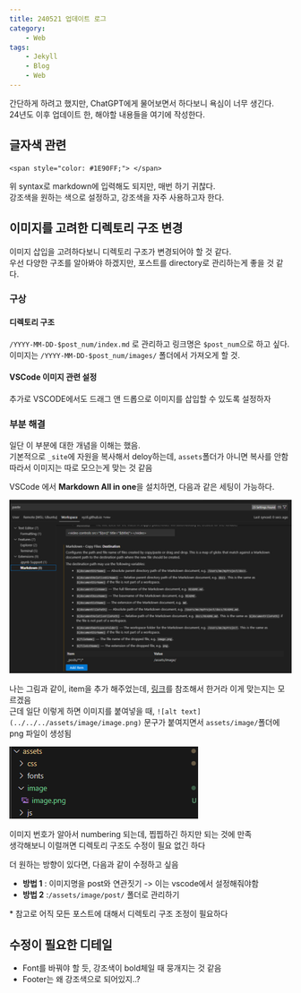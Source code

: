 ```yaml
---
title: 240521 업데이트 로그
category:
    - Web
tags:
    - Jekyll
    - Blog
    - Web
---
```


간단하게 하려고 했지만, ChatGPT에게 물어보면서 하다보니 욕심이 너무 생긴다.  
24년도 이후 업데이트 한, 해야할 내용들을 여기에 작성한다.  

## 글자색 관련
`<span style="color: #1E90FF;"> </span>`  

위 syntax로 markdown에 입력해도 되지만, 매번 하기 귀찮다.  
강조색을 원하는 색으로 설정하고, 강조색을 자주 사용하고자 한다.  

## 이미지를 고려한 디렉토리 구조 변경
이미지 삽입을 고려하다보니 디렉토리 구조가 변경되어야 할 것 같다.  
우선 다양한 구조를 알아봐야 하겠지만, 포스트를 directory로 관리하는게 좋을 것 같다.

### 구상
#### 디렉토리 구조
`/YYYY-MM-DD-$post_num/index.md` 로 관리하고 링크명은 `$post_num`으로 하고 싶다.  
이미지는 `/YYYY-MM-DD-$post_num/images/` 폴더에서 가져오게 할 것.


#### VSCode 이미지 관련 설정
추가로 VSCODE에서도 드래그 앤 드롭으로 이미지를 삽입할 수 있도록 설정하자  


### 부분 해결
일단 이 부분에 대한 개념을 이해는 했음.  
기본적으로 `_site`에 자원을 복사해서 deloy하는데, `assets`폴더가 아니면 복사를 안함  
따라서 이미지는 따로 모으는게 맞는 것 같음

VSCode 에서 **Markdown All in one**을 설치하면, 다음과 같은 세팅이 가능하다.

![](/assets/image/image.png)



나는 그림과 같이, item을 추가 해주었는데, [링크](https://stackoverflow.com/questions/75831497/how-can-i-paste-images-into-my-markdown-files-in-vs-code)를 참조해서 한거라 이게 맞는지는 모르겠음  
근데 일단 이렇게 하면 이미지를 붙여넣을 때, `![alt text](../../../assets/image/image.png)` 문구가 붙여지면서 `assets/image/`폴더에 png 파일이 생성됨  

![](/assets/image/image-1.png)  

이미지 번호가 알아서 numbering 되는데, 찝찝하긴 하지만 되는 것에 만족  
생각해보니 이럴꺼면 디렉토리 구조도 수정이 필요 없긴 하다


더 원하는 방향이 있다면, 다음과 같이 수정하고 싶음
- **방법 1** : 이미지명을 post와 연관짓기 -> 이는 vscode에서 설정해줘야함
- **방법 2** :`/assets/image/post/` 폴더로 관리하기

\* 참고로 어직 모든 포스트에 대해서 디렉토리 구조 조정이 필요하다


## 수정이 필요한 디테일
- Font를 바꿔야 할 듯, 강조색이 bold체일 때 뭉개지는 것 같음
- Footer는 왜 강조색으로 되어있지..?
